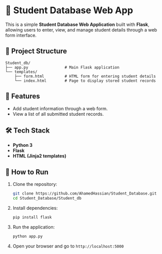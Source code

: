 # 📘 Student Database Web App

This is a simple **Student Database Web Application** built with **Flask**, allowing users to enter, view, and manage student details through a web form interface.

## 📁 Project Structure
```
Student_db/
├── app.py                # Main Flask application
└── templates/
    ├── form.html         # HTML form for entering student details
    └── index.html        # Page to display stored student records
```

## 🚀 Features
- Add student information through a web form.
- View a list of all submitted student records.

## 🛠️ Tech Stack
- **Python 3**
- **Flask**
- **HTML (Jinja2 templates)**

## 🔧 How to Run

1. Clone the repository:
   ```bash
   git clone https://github.com/AhamedHassian/Student_Database.git
   cd Student_Database/Student_db
   ```

2. Install dependencies:
   ```bash
   pip install flask
   ```

3. Run the application:
   ```bash
   python app.py
   ```

4. Open your browser and go to `http://localhost:5000`
